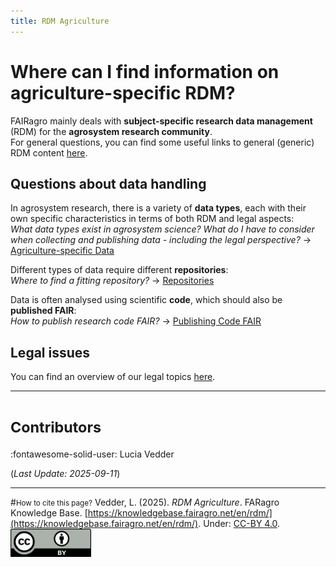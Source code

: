 ```yaml
---
title: RDM Agriculture
---
```


# Where can I find information on agriculture-specific RDM?

FAIRagro mainly deals with **subject-specific research data management** (RDM) for the **agrosystem research community**.  
For general questions, you can find some useful links to general (generic) RDM content [here](../basics.md).


## Questions about data handling
In agrosystem research, there is a variety of **data types**, each with their own specific characteristics in terms of both RDM and legal aspects:  
*What data types exist in agrosystem science? What do I have to consider when collecting and publishing data - including the legal perspective?*
&rarr; [Agriculture-specific Data](specific_data.md)

Different types of data require different **repositories**:  
*Where to find a fitting repository?*
&rarr; [Repositories](data_repositories.md)

Data is often analysed using scientific **code**, which should also be **published FAIR**:  
*How to publish research code FAIR?*
&rarr; [Publishing Code FAIR](fair_code.md)


## Legal issues
You can find an overview of our legal topics [here](../legal/index.md).



---
# <small>Contributors</small>
:fontawesome-solid-user: Lucia Vedder

(*Last Update: 2025-09-11*)

---
#<small>How to cite this page?</small>
Vedder, L. (2025). *RDM Agriculture*. FARagro Knowledge Base. [https://knowledgebase.fairagro.net/en/rdm/](https://knowledgebase.fairagro.net/en/rdm/). Under: [CC-BY 4.0](https://creativecommons.org/licenses/by/4.0/).  
[![CC BY Logo](../images/cc-by.png)](https://creativecommons.org/licenses/by/4.0/)
